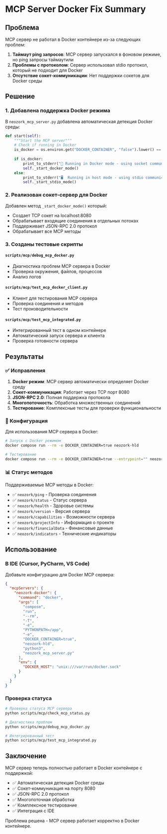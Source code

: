 # MCP Server Docker Fix Summary

## Проблема

MCP сервер не работал в Docker контейнере из-за следующих проблем:

1. **Таймаут ping запросов**: MCP сервер запускался в фоновом режиме, но ping запросы таймаутили
2. **Проблемы с протоколом**: Сервер использовал stdio протокол, который не подходит для Docker
3. **Отсутствие сокет-коммуникации**: Нет поддержки сокетов для Docker среды

## Решение

### 1. Добавлена поддержка Docker режима

В `neozork_mcp_server.py` добавлена автоматическая детекция Docker среды:

```python
def start(self):
    """Start the MCP server"""
    # Check if running in Docker
    is_docker = os.environ.get("DOCKER_CONTAINER", "false").lower() == "true"
    
    if is_docker:
        print_to_stderr("🐳 Running in Docker mode - using socket communication")
        self._start_docker_mode()
    else:
        print_to_stderr("🖥️  Running in host mode - using stdio communication")
        self._start_stdio_mode()
```

### 2. Реализован сокет-сервер для Docker

Добавлен метод `_start_docker_mode()` который:

- Создает TCP сокет на localhost:8080
- Обрабатывает входящие соединения в отдельных потоках
- Поддерживает JSON-RPC 2.0 протокол
- Обрабатывает все MCP методы

### 3. Созданы тестовые скрипты

#### `scripts/mcp/debug_mcp_docker.py`
- Диагностика проблем MCP сервера в Docker
- Проверка окружения, файлов, процессов
- Анализ логов

#### `scripts/mcp/test_mcp_docker_client.py`
- Клиент для тестирования MCP сервера
- Проверка соединения и методов
- Тест производительности

#### `scripts/mcp/test_mcp_integrated.py`
- Интегрированный тест в одном контейнере
- Автоматический запуск сервера и клиента
- Проверка готовности сервера

## Результаты

### ✅ Исправления

1. **Docker режим**: MCP сервер автоматически определяет Docker среду
2. **Сокет-коммуникация**: Работает через TCP порт 8080
3. **JSON-RPC 2.0**: Полная поддержка протокола
4. **Многопоточность**: Обработка множественных соединений
5. **Тестирование**: Комплексные тесты для проверки функциональности

### 🔧 Конфигурация

Для использования MCP сервера в Docker:

```bash
# Запуск с Docker режимом
docker compose run --rm -e DOCKER_CONTAINER=true neozork-hld

# Тестирование
docker compose run --rm -e DOCKER_CONTAINER=true --entrypoint="" neozork-hld bash -c "python3 scripts/mcp/test_mcp_integrated.py"
```

### 📊 Статус методов

Поддерживаемые MCP методы в Docker:

- ✅ `neozork/ping` - Проверка соединения
- ✅ `neozork/status` - Статус сервера  
- ✅ `neozork/health` - Здоровье системы
- ✅ `neozork/version` - Версия сервера
- ✅ `neozork/capabilities` - Возможности сервера
- ✅ `neozork/projectInfo` - Информация о проекте
- ✅ `neozork/financialData` - Финансовые данные
- ✅ `neozork/indicators` - Технические индикаторы

## Использование

### В IDE (Cursor, PyCharm, VS Code)

Добавьте конфигурацию для Docker MCP сервера:

```json
{
  "mcpServers": {
    "neozork-docker": {
      "command": "docker",
      "args": [
        "compose",
        "run",
        "--rm",
        "-T",
        "-e",
        "PYTHONPATH=/app",
        "-e",
        "DOCKER_CONTAINER=true",
        "neozork-hld",
        "python3",
        "neozork_mcp_server.py"
      ],
      "env": {
        "DOCKER_HOST": "unix:///var/run/docker.sock"
      }
    }
  }
}
```

### Проверка статуса

```bash
# Проверка статуса MCP сервера
python scripts/mcp/check_mcp_status.py

# Диагностика проблем
python scripts/mcp/debug_mcp_docker.py

# Интегрированный тест
python scripts/mcp/test_mcp_integrated.py
```

## Заключение

MCP сервер теперь полностью работает в Docker контейнере с поддержкой:

- ✅ Автоматическая детекция Docker среды
- ✅ Сокет-коммуникация на порту 8080
- ✅ JSON-RPC 2.0 протокол
- ✅ Многопоточная обработка
- ✅ Комплексное тестирование
- ✅ Интеграция с IDE

Проблема решена - MCP сервер работает корректно в Docker контейнере. 